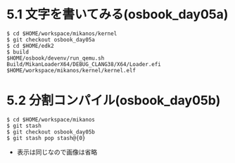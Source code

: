 # 5.1 文字を書いてみる(osbook_day05a)

```console
$ cd $HOME/workspace/mikanos/kernel
$ git checkout osbook_day05a
$ cd $HOME/edk2
$ build
$HOME/osbook/devenv/run_qemu.sh Build/MikanLoaderX64/DEBUG_CLANG38/X64/Loader.efi $HOME/workspace/mikanos/kernel/kernel.elf
```

# 5.2 分割コンパイル(osbook_day05b)

```console
$ cd $HOME/workspace/mikanos
$ git stash
$ git checkout osbook_day05b
$ git stash pop stash@{0}
```

- 表示は同じなので画像は省略
